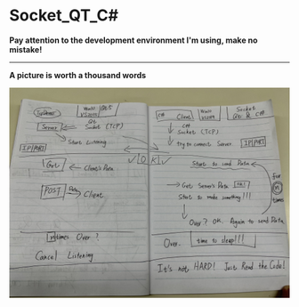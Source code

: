# Socket_QT_C#

**Pay attention to the development environment I'm using, make no mistake!**

---

**A picture is worth a thousand words**

![](./socket_qt_dotNet.JPG)